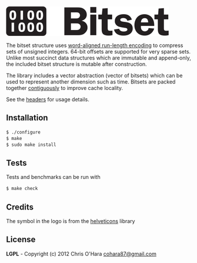 ![Bitset](bitset.png)

The bitset structure uses [word-aligned run-length encoding](include/bitset/bitset.h#L17-34) to compress sets of unsigned integers. 64-bit offsets are supported for very sparse sets. Unlike most succinct data structures which are immutable and append-only, the included bitset structure is mutable after construction.

The library includes a vector abstraction (vector of bitsets) which can be used to represent another dimension
such as time. Bitsets are packed together [contiguously](include/bitset/vector.h#L8-24) to improve cache locality.

See the [headers](include/bitset) for usage details.

## Installation

```bash
$ ./configure
$ make
$ sudo make install
```

## Tests

Tests and benchmarks can be run with

```bash
$ make check
```

## Credits

The symbol in the logo is from the [helveticons](http://helveticons.ch) library

## License

**LGPL** - Copyright (c) 2012 Chris O'Hara <cohara87@gmail.com>

